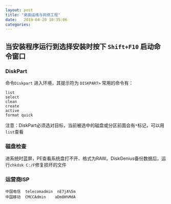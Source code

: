 ```yaml
---
layout: post
title: "桌面运维与网络工程" 
date:   2019-04-20 10:35:06
categories: 
---
```


<!-- more -->

## 当安装程序运行到选择安装时按下 `Shift+F10` 启动命令窗口

### DiskPart
命令`Diskpart` 进入环境，其提示符为 `DISKPART>`
常用的命令有：
```
list
select
clean
create
active
format quick
```
注意：DiskPart必须选对目标，当前被选中的磁盘或分区前面会有`*`标记，可以用`list`查看

### 磁盘检查 

进系统时蓝屏，PE查看系统盘打不开、格式为RAW。DiskGenius备份数据后，运行`chkdsk C:/F`修复损坏的文件

### 运营商ISP

```
中国电信  telecomadmin  nE7jA%5m
中国移动  CMCCAdmin    aDm8H%MdA
```
